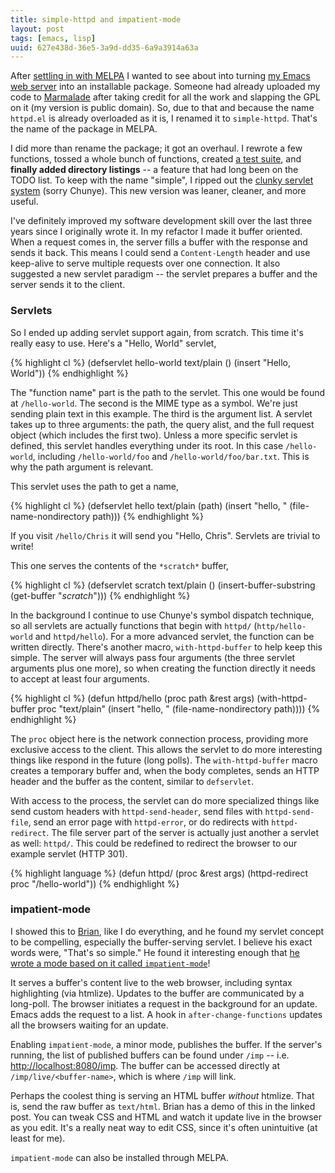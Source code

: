 ```yaml
---
title: simple-httpd and impatient-mode
layout: post
tags: [emacs, lisp]
uuid: 627e438d-36e5-3a9d-dd35-6a9a3914a63a
---
```


After [settling in with MELPA](/blog/2012/08/12/) I wanted to see
about into turning [my Emacs web server](/blog/2009/05/17/) into an
installable package. Someone had already uploaded my code to
[Marmalade](http://marmalade-repo.org/) after taking credit for all
the work and slapping the GPL on it (my version is public domain). So,
due to that and because the name `httpd.el` is already overloaded as
it is, I renamed it to `simple-httpd`. That's the name of the package
in MELPA.

I did more than rename the package; it got an overhaul. I rewrote a
few functions, tossed a whole bunch of functions, created
[a test suite](/blog/2012/08/15/), and **finally added directory
listings** -- a feature that had long been on the TODO list. To keep
with the name "simple", I ripped out the
[clunky servlet system](/blog/2009/11/03/) (sorry Chunye). This new
version was leaner, cleaner, and more useful.

I've definitely improved my software development skill over the last
three years since I originally wrote it. In my refactor I made it
buffer oriented. When a request comes in, the server fills a buffer
with the response and sends it back. This means I could send a
`Content-Length` header and use keep-alive to serve multiple requests
over one connection. It also suggested a new servlet paradigm -- the
servlet prepares a buffer and the server sends it to the client.

### Servlets

So I ended up adding servlet support again, from scratch. This time
it's really easy to use. Here's a "Hello, World" servlet,

{% highlight cl %}
(defservlet hello-world text/plain ()
  (insert "Hello, World"))
{% endhighlight %}

The "function name" part is the path to the servlet. This one would be
found at `/hello-world`. The second is the MIME type as a
symbol. We're just sending plain text in this example. The third is
the argument list. A servlet takes up to three arguments: the path,
the query alist, and the full request object (which includes the first
two). Unless a more specific servlet is defined, this servlet handles
everything under its root. In this case `/hello-world`, including
`/hello-world/foo` and `/hello-world/foo/bar.txt`. This is why the
path argument is relevant.

This servlet uses the path to get a name,

{% highlight cl %}
(defservlet hello text/plain (path)
  (insert "hello, " (file-name-nondirectory path)))
{% endhighlight %}

If you visit `/hello/Chris` it will send you "Hello, Chris". Servlets
are trivial to write!

This one serves the contents of the `*scratch*` buffer,

{% highlight cl %}
(defservlet scratch text/plain ()
  (insert-buffer-substring (get-buffer "*scratch*")))
{% endhighlight %}

In the background I continue to use Chunye's symbol dispatch
technique, so all servlets are actually functions that begin with
`httpd/` (`http/hello-world` and `httpd/hello`). For a more advanced
servlet, the function can be written directly. There's another macro,
`with-httpd-buffer` to help keep this simple. The server will always
pass four arguments (the three servlet arguments plus one more), so
when creating the function directly it needs to accept at least four
arguments.

{% highlight cl %}
(defun httpd/hello (proc path &rest args)
  (with-httpd-buffer proc "text/plain"
    (insert "hello, " (file-name-nondirectory path))))
{% endhighlight %}

The `proc` object here is the network connection process, providing
more exclusive access to the client. This allows the servlet to do
more interesting things like respond in the future (long polls). The
`with-httpd-buffer` macro creates a temporary buffer and, when the
body completes, sends an HTTP header and the buffer as the content,
similar to `defservlet`.

With access to the process, the servlet can do more specialized things
like send custom headers with `httpd-send-header`, send files with
`httpd-send-file`, send an error page with `httpd-error`, or do
redirects with `httpd-redirect`. The file server part of the server is
actually just another a servlet as well: `httpd/`. This could be
redefined to redirect the browser to our example servlet (HTTP 301).

{% highlight language %}
(defun httpd/ (proc &rest args)
  (httpd-redirect proc "/hello-world"))
{% endhighlight %}

### impatient-mode

I showed this to [Brian](http://50ply.com), like I do everything, and
he found my servlet concept to be compelling, especially the
buffer-serving servlet. I believe his exact words were, "That's so
simple." He found it interesting enough that
[he wrote a mode based on it called `impatient-mode`](http://www.50ply.com/blog/2012/08/13/introducing-impatient-mode/)!

It serves a buffer's content live to the web browser, including syntax
highlighting (via htmlize). Updates to the buffer are communicated by
a long-poll. The browser initiates a request in the background for an
update. Emacs adds the request to a list. A hook in
`after-change-functions` updates all the browsers waiting for an
update.

Enabling `impatient-mode`, a minor mode, publishes the buffer. If the
server's running, the list of published buffers can be found under
`/imp` --
i.e. [http://localhost:8080/imp](http://localhost:8080/imp). The
buffer can be accessed directly at `/imp/live/<buffer-name>`, which is
where `/imp` will link.

Perhaps the coolest thing is serving an HTML buffer *without*
htmlize. That is, send the raw buffer as `text/html`. Brian has a demo
of this in the linked post. You can tweak CSS and HTML and watch it
update live in the browser as you edit. It's a really neat way to edit
CSS, since it's often unintuitive (at least for me).

`impatient-mode` can also be installed through MELPA.
